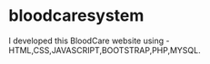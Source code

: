 # bloodcaresystem
I developed this BloodCare website using - HTML,CSS,JAVASCRIPT,BOOTSTRAP,PHP,MYSQL.
